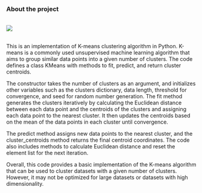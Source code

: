 ### About the project

<br>
<img src="https://miro.medium.com/v2/resize:fit:1080/1*fz-rjYPPRlGEMdTI-RLbDg.png">
<br> <br>

This is an implementation of K-means clustering algorithm in Python. K-means is a commonly used unsupervised machine learning algorithm that aims to group similar data points into a given number of clusters. The code defines a class KMeans with methods to fit, predict, and return cluster centroids.

The constructor takes the number of clusters as an argument, and initializes other variables such as the clusters dictionary, data length, threshold for convergence, and seed for random number generation. The fit method generates the clusters iteratively by calculating the Euclidean distance between each data point and the centroids of the clusters and assigning each data point to the nearest cluster. It then updates the centroids based on the mean of the data points in each cluster until convergence.

The predict method assigns new data points to the nearest cluster, and the cluster_centroids method returns the final centroid coordinates. The code also includes methods to calculate Euclidean distance and reset the element list for the next iteration.

Overall, this code provides a basic implementation of the K-means algorithm that can be used to cluster datasets with a given number of clusters. However, it may not be optimized for large datasets or datasets with high dimensionality.
